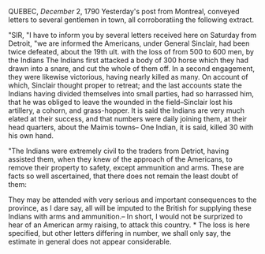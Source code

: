 QUEBEC, *December* 2, 1790 Yesterday's post from
                    Montreal, conveyed letters to several gentlemen in town, all
                        corroboratiing the following extract."SIR, "I have to inform you by several letters
                        received here on Saturday from Detroit, "we are
                    informed the Americans, under General Sinclair, had been twice
                    defeated, about the 19th ult. with the loss of from 500 to 600 men, by the
                    Indians The Indians first attacked a body of 300 horse which they had
                    drawn into a snare, and cut the whole of them off. In a second engagement,
                    they were likewise victorious, having nearly killed as many. On
                    account of which, Sinclair thought proper to retreat; and the last accounts
                    state the Indians having divided themselves into small parties, had so harrassed him, that he was obliged to leave the wounded in
                    the field–Sinclair lost his artillery, a cohorn, and grass-hopper.
                    It is said the Indians are very much elated at their success, and that
                    numbers were daily joining them, at their head quarters, about the Maimis
                    towns– One Indian, it is said, killed 30 with his own hand."The Indians were extremely civil to the traders from Detriot, having
                    assisted them, when they knew of the approach of the Americans, to
                    remove their property to safety, except ammunition and
                    arms. These are facts so well ascertained, that there does not
                    remain the least doubt of them:They may be attended with very serious and important consequences to the
                    province, as I dare say, all will be imputed to the British for supplying these Indians with arms and ammunition.– In
                    short, I would not be surprized to hear of an American army raising, to
                    attack this country. * The loss is here specified, but other letters
                    differing in number, we shall only say, the estimate in general does
                    not appear considerable.